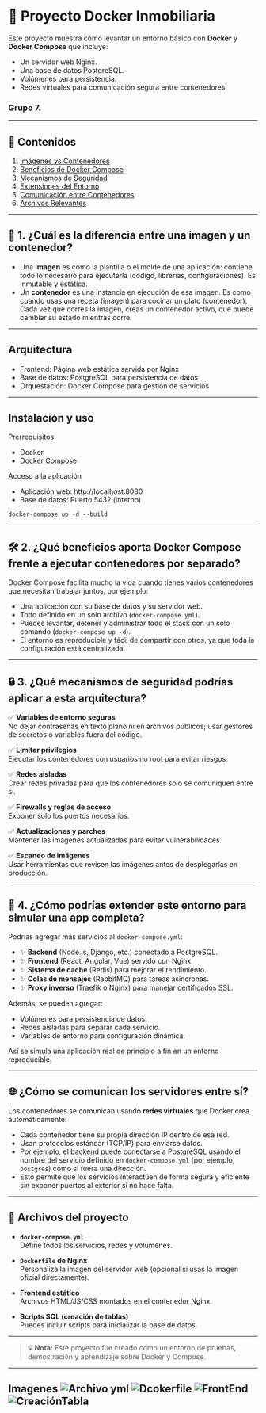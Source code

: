 # 🐳 Proyecto Docker Inmobiliaria

Este proyecto muestra cómo levantar un entorno básico con **Docker** y **Docker Compose** que incluye:

- Un servidor web Nginx.
- Una base de datos PostgreSQL.
- Volúmenes para persistencia.
- Redes virtuales para comunicación segura entre contenedores.

### Grupo 7.

---

## 📘 Contenidos

1. [Imágenes vs Contenedores](#-1-cuál-es-la-diferencia-entre-una-imagen-y-un-contenedor)
2. [Beneficios de Docker Compose](#-2-qué-beneficios-aporta-docker-compose-frente-a-ejecutar-contenedores-por-separado)
3. [Mecanismos de Seguridad](#-3-qué-mecanismos-de-seguridad-podrías-aplicar-a-esta-arquitectura)
4. [Extensiones del Entorno](#-4-cómo-podrías-extender-este-entorno-para-simular-una-app-completa)
5. [Comunicación entre Contenedores](#-cómo-se-comunican-los-servidores-entre-sí)
6. [Archivos Relevantes](#-archivos-del-proyecto)

---

## 📌 1. ¿Cuál es la diferencia entre una imagen y un contenedor?

- Una **imagen** es como la plantilla o el molde de una aplicación: contiene todo lo necesario para ejecutarla (código, librerías, configuraciones). Es inmutable y estática.
- Un **contenedor** es una instancia en ejecución de esa imagen. Es como cuando usas una receta (imagen) para cocinar un plato (contenedor). Cada vez que corres la imagen, creas un contenedor activo, que puede cambiar su estado mientras corre.

---

## Arquitectura

- Frontend: Página web estática servida por Nginx
- Base de datos: PostgreSQL para persistencia de datos
- Orquestación: Docker Compose para gestión de servicios
  
---

## Instalación y uso

Prerrequisitos
- Docker
- Docker Compose

Acceso a la aplicación
- Aplicación web: http://localhost:8080
- Base de datos: Puerto 5432 (interno)

``` docker-compose up -d --build ```

---

## 🛠 2. ¿Qué beneficios aporta Docker Compose frente a ejecutar contenedores por separado?

Docker Compose facilita mucho la vida cuando tienes varios contenedores que necesitan trabajar juntos, por ejemplo:

- Una aplicación con su base de datos y su servidor web.
- Todo definido en un solo archivo (`docker-compose.yml`).
- Puedes levantar, detener y administrar todo el stack con un solo comando (`docker-compose up -d`).
- El entorno es reproducible y fácil de compartir con otros, ya que toda la configuración está centralizada.

---

## 🔒 3. ¿Qué mecanismos de seguridad podrías aplicar a esta arquitectura?

✅ **Variables de entorno seguras**  
No dejar contraseñas en texto plano ni en archivos públicos; usar gestores de secretos o variables fuera del código.

✅ **Limitar privilegios**  
Ejecutar los contenedores con usuarios no root para evitar riesgos.

✅ **Redes aisladas**  
Crear redes privadas para que los contenedores solo se comuniquen entre sí.

✅ **Firewalls y reglas de acceso**  
Exponer solo los puertos necesarios.

✅ **Actualizaciones y parches**  
Mantener las imágenes actualizadas para evitar vulnerabilidades.

✅ **Escaneo de imágenes**  
Usar herramientas que revisen las imágenes antes de desplegarlas en producción.

---

## 🚀 4. ¿Cómo podrías extender este entorno para simular una app completa?

Podrías agregar más servicios al `docker-compose.yml`:

- ✨ **Backend** (Node.js, Django, etc.) conectado a PostgreSQL.
- ✨ **Frontend** (React, Angular, Vue) servido con Nginx.
- ✨ **Sistema de cache** (Redis) para mejorar el rendimiento.
- ✨ **Colas de mensajes** (RabbitMQ) para tareas asíncronas.
- ✨ **Proxy inverso** (Traefik o Nginx) para manejar certificados SSL.

Además, se pueden agregar:

- Volúmenes para persistencia de datos.
- Redes aisladas para separar cada servicio.
- Variables de entorno para configuración dinámica.

Así se simula una aplicación real de principio a fin en un entorno reproducible.

---

## 🌐 ¿Cómo se comunican los servidores entre sí?

Los contenedores se comunican usando **redes virtuales** que Docker crea automáticamente:

- Cada contenedor tiene su propia dirección IP dentro de esa red.
- Usan protocolos estándar (TCP/IP) para enviarse datos.
- Por ejemplo, el backend puede conectarse a PostgreSQL usando el nombre del servicio definido en `docker-compose.yml` (por ejemplo, `postgres`) como si fuera una dirección.
- Esto permite que los servicios interactúen de forma segura y eficiente sin exponer puertos al exterior si no hace falta.

---

## 📂 Archivos del proyecto

- **`docker-compose.yml`**  
  Define todos los servicios, redes y volúmenes.

- **`Dockerfile` de Nginx**  
  Personaliza la imagen del servidor web (opcional si usas la imagen oficial directamente).

- **Frontend estático**  
  Archivos HTML/JS/CSS montados en el contenedor Nginx.

- **Scripts SQL (creación de tablas)**  
  Puedes incluir scripts para inicializar la base de datos.

---

> **💡 Nota:** Este proyecto fue creado como un entorno de pruebas, demostración y aprendizaje sobre Docker y Compose.

---

Imagenes
![Archivo yml](images/archivoyml.png)
![Dcokerfile](images/dockerfileenginx.png)
![FrontEnd](images/frontend.png)
![CreaciónTabla](images/creandotabla.png)
---

